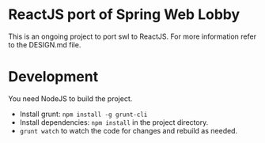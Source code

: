 ReactJS port of Spring Web Lobby
===========

This is an ongoing project to port swl to ReactJS. For more information refer to
the DESIGN.md file.

<!--

Spring Web Lobby
===========

Cross-platform lobby client for the SpringRTS multiplayer server.

**Linux  / Windows (Vista or later)**

Download it to your computer:
https://googledrive.com/host/0Bys6k7VMCRfUZ0N5MGJXR1pRV2M/

**Windows XP / Mac**

_(Deprecated)_ Use your browser (Requires Java):
http://weblobby.springrts.com/


![alt tag](http://i.imgur.com/10E8cUA.png)

![alt tag](http://i.imgur.com/eRuZwc8.png)
-->

Development
===========

You need NodeJS to build the project.

* Install grunt: <code>npm install -g grunt-cli</code>
* Install dependencies: <code>npm install</code> in the project directory.
* <code>grunt watch</code> to watch the code for changes and rebuild as needed.
